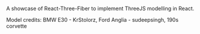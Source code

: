 A showcase of React-Three-Fiber to implement ThreeJS modelling in React.


Model credits: BMW E30 - KrStolorz, Ford Anglia - sudeepsingh, 190s corvette

